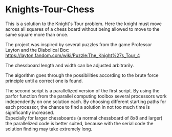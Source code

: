 # Knights-Tour-Chess

This is a solution to the Knight's Tour problem. Here the knight must move across all squares of a chess board without being allowed to move to the same square more than once.  

The project was inspired by several puzzles from the game Professor Layton and the Diabolical Box:
https://layton.fandom.com/wiki/Puzzle:The_Knight%27s_Tour_4  

The chessboard length and width can be adjusted arbitrarily.   

The algorithm goes through the possibilities according to the brute force principle until a correct one is found.  

The second script is a parallelized version of the first script. By using the parfor function from the parallel computing toolbox several processors work independently on one solution each. 
By choosing different starting paths for each processor, the chance to find a solution in not too much time is significantly increased.  
Especially for larger chessboards (a normal chessboard of 8x8 and larger) the parallelized code is better suited, because with the serial code the solution finding may take extremely long.
